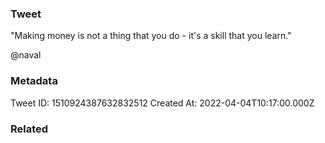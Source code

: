 ### Tweet
"Making money is not a thing that you do - it's a skill that you learn."

@naval

### Metadata
Tweet ID: 1510924387632832512
Created At: 2022-04-04T10:17:00.000Z

### Related

